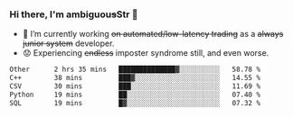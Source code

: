 ### Hi there, I'm ambiguou~~s~~Str 👋

<!--
**ambiguoustexture/ambiguoustexture** is a ✨ _special_ ✨ repository because its `README.md` (this file) appears on your GitHub profile.

Here are some ideas to get you started:
-->
- 🔭 I’m currently working ~~on automated/low-latency trading~~ as a ~~always junior system~~ developer.
- :worried: Experiencing ~~endless~~ imposter syndrome still, and even worse.

<!--START_SECTION:waka-->

```txt
Other      2 hrs 35 mins   ██████████████▓░░░░░░░░░░   58.78 %
C++        38 mins         ███▓░░░░░░░░░░░░░░░░░░░░░   14.55 %
CSV        30 mins         ███░░░░░░░░░░░░░░░░░░░░░░   11.69 %
Python     19 mins         ██░░░░░░░░░░░░░░░░░░░░░░░   07.40 %
SQL        19 mins         █▓░░░░░░░░░░░░░░░░░░░░░░░   07.32 %
```

<!--END_SECTION:waka-->
